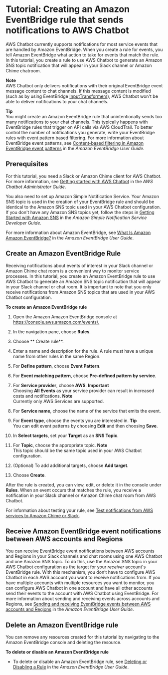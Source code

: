 # Tutorial: Creating an Amazon EventBridge rule that sends notifications to AWS Chatbot<a name="create-eventbridge-rule"></a>

AWS Chatbot currently supports notifications for most service events that are handled by Amazon EventBridge\. When you create a rule for events, you tell Amazon EventBridge what action to take for events that match the rule\. In this tutorial, you create a rule to use AWS Chatbot to generate an Amazon SNS topic notification that will appear in your Slack channel or Amazon Chime chatroom\.

**Note**  
AWS Chatbot only delivers notifications with their original EventBridge event message content to chat channels\. If this message content is modified \(such as by using EventBridge [InputTransformers](https://docs.aws.amazon.com/eventbridge/latest/userguide/eb-transform-target-input.html)\), AWS Chatbot won't be able to deliver notifications to your chat channels\.

**Tip**  
You might create an Amazon EventBridge rule that unintentionally sends too many notifications to your chat channels\. This typically happens with EventBridge rules that trigger on API calls via AWS CloudTrail\. To better control the number of notifications you generate, write your EventBridge rules with event pattern based filtering\. For more information about EventBridge event patterns, see [Content\-based filtering in Amazon EventBridge event patterns](https://docs.aws.amazon.com/eventbridge/latest/userguide/eb-event-patterns-content-based-filtering.html) in the *Amazon EventBridge User Guide*\.

## Prerequisites<a name="prerequisites"></a>

For this tutorial, you need a Slack or Amazon Chime client for AWS Chatbot\. For more information, see [Getting started with AWS Chatbot](https://docs.aws.amazon.com/chatbot/latest/adminguide/getting-started.html) in the *AWS Chatbot Administrator Guide*\.

You also need to set up Amazon Simple Notification Service\. Your Amazon SNS topic is used in the creation of your EventBridge rule and should be identical to the Amazon SNS topic used in your AWS Chatbot configuration\. If you don't have any Amazon SNS topics yet, follow the steps in [Getting Started with Amazon SNS](https://docs.aws.amazon.com/sns/latest/dg/sns-getting-started.html) in the *Amazon Simple Notification Service Developer Guide*\.

 For more information about Amazon EventBridge, see [What Is Amazon Amazon EventBridge?](https://docs.aws.amazon.com/userguide/what-is-amazon-eventbridge.html) in the *Amazon EventBridge User Guide*\. 

## Create an Amazon EventBridge Rule<a name="creating-ebrule"></a>

Receiving notifications about events of interest in your Slack channel or Amazon Chime chat room is a convenient way to monitor service processes\. In this tutorial, you create an Amazon EventBridge rule to use AWS Chatbot to generate an Amazon SNS topic notification that will appear in your Slack channel or chat room\. It is important to note that you only receive notifications from Amazon SNS topics that are used in your AWS Chatbot configuration\.

**To create an Amazon EventBridge rule**

1. Open the Amazon Amazon EventBridge console at [https://console\.aws\.amazon\.com/events/\.]()

1. In the navigation pane, choose **Rules**\.

1. Choose ** Create rule**\.

1. Enter a name and description for the rule\. A rule must have a unique name from other rules in the same Region\.

1. For **Define pattern**, choose **Event Pattern**\.

1. For **Event matching pattern**, choose **Pre\-defined pattern by service**\.

1. For **Service provider**, choose **AWS**\.
**Important**  
Choosing **All Events** as your service provider can result in increased costs and notifications\. 
**Note**  
Currently only AWS Services are supported\.

1. For **Service name**, choose the name of the service that emits the event\.

1. For **Event type**, choose the events you are interested in\.
**Tip**  
You can edit event patterns by choosing **Edit** and then choosing **Save**\.

1. In **Select targets**, set your **Target** as an **SNS Topic**\.

1. For **Topic**, choose the appropriate topic\.
**Note**  
This topic should be the same topic used in your AWS Chatbot configuration\.

1. \(Optional\) To add additional targets, choose **Add target**\.

1. Choose **Create**\.

After the rule is created, you can view, edit, or delete it in the console under **Rules**\. When an event occurs that matches the rule, you receive a notification in your Slack channel or Amazon Chime chat room from AWS Chatbot\.

For information about testing your rule, see [Test notifications from AWS services to Amazon Chime or Slack](getting-started.md#test-notifications)\.

## Receive Amazon EventBridge event notifications between AWS accounts and Regions<a name="cross-account-ebrule"></a>

You can receive EventBridge event notifications between AWS accounts and Regions in your Slack channels and chat rooms using one AWS Chatbot and one Amazon SNS topic\. To do this, use the Amazon SNS topic in your AWS Chatbot configuration as the target for your *receiver* account's EventBridge rule\. With this mechanism, you don’t have to configure AWS Chatbot in each AWS account you want to receive notifications from\. If you have multiple accounts with multiple resources you want to monitor, you can configure AWS Chatbot in one account and have all other accounts send their events to the account with AWS Chatbot using EventBridge\. For more information about sending and receiving events across accounts and Regions, see [Sending and receiving EventBridge events between AWS accounts and Regions](https://docs.aws.amazon.com/eventbridge/latest/userguide/eb-cross-account.html) in the *Amazon EventBridge User Guide*\. 

## Delete an Amazon EventBridge rule<a name="deleting-ebrule"></a>

You can remove any resources created for this tutorial by navigating to the Amazon EventBridge console and deleting the resource\.

**To delete or disable an Amazon EventBridge rule**
+ To delete or disable an Amazon EventBridge rule, see [Deleting or Disabling a Rule](https://docs.aws.amazon.com/eventbridge/latest/userguide/delete-or-disable-rule.html) in the *Amazon EventBridge User Guide*\.